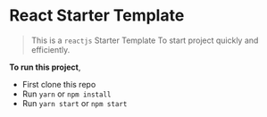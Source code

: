 # React Starter Template


 > This is a `reactjs` Starter Template To start project quickly and efficiently.

**To run this project**,
  * First clone this repo
  * Run `yarn` or `npm install`
  * Run `yarn start` or `npm start`